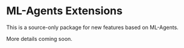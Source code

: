 # ML-Agents Extensions

This is a source-only package for new features based on ML-Agents.

More details coming soon.
